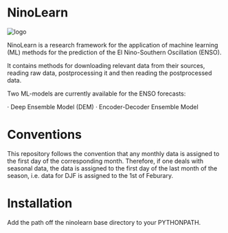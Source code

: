 # NinoLearn

![logo](https://github.com/pjpetersik/ninolearn/blob/master/logo/logo.png)

NinoLearn is a research framework for the application of machine learning (ML)
methods for the prediction of the El Nino-Southern Oscillation (ENSO).

It contains methods for downloading relevant data from their sources, reading
raw data, postprocessing it and then reading the postprocessed data.

Two ML-models are currently available for the ENSO forecasts:

· Deep Ensemble Model (DEM)
· Encoder-Decoder Ensemble Model

# Conventions
This repository follows the convention that any monthly data is assigned to the
first day of the corresponding month. Therefore, if one deals with seasonal data,
the data is assigned to the first day of the last month of the season, i.e.
data for DJF is assigned to the 1st of Feburary.

# Installation
Add the path off the ninolearn base directory to your PYTHONPATH.
